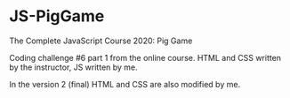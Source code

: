 # JS-PigGame
The Complete JavaScript Course 2020: Pig Game

Coding challenge #6 part 1 from the online course.
HTML and CSS written by the instructor, JS written by me.

In the version 2 (final) HTML and CSS are also modified by me.
